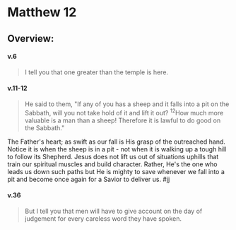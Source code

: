 # Matthew 12

## Overview:



#### v.6
>I tell you that one greater than the temple is here.

#### v.11-12
>He said to them, "If any of you has a sheep and it falls into a pit on the Sabbath, will you not take hold of it and lift it out? <sup>12</sup>How much more valuable is a man than a sheep! Therefore it is lawful to do good on the Sabbath."

The Father's heart; as swift as our fall is His grasp of the outreached hand. Notice it is when the sheep is in a pit - not when it is walking up a tough hill to follow its Shepherd. Jesus does not lift us out of situations uphills that train our spiritual muscles and build character. Rather, He's the one who leads us down such paths but He is mighty to save whenever we fall into a pit and become once again for a Savior to deliver us.
#jj 

#### v.36
>But I tell you that men will have to give account on the day of judgement for every careless word they have spoken.

